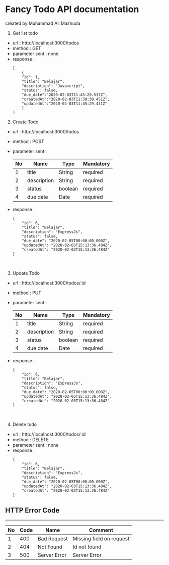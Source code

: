 # Fancy Todo API documentation
created by Muhammad Ali Mazhuda
<br>

1. Get list todo
* url : http://localhost:3000/todos
* method : GET
* parameter sent : none
* response : 
    ```
    [
        { 
        "id": 1,
        "title": "Belajar",
        "description": "Javascript",
        "status": false,
        "due_date":"2020-02-03T11:45:29.537Z",
        "createdAt":"2020-02-03T11:39:30.451Z",
        "updatedAt":"2020-02-03T11:45:29.431Z"
        }
    ]
    ```

2. Create Todo
* url : http://localhost:3000/todos
* method : POST
* parameter sent : 

    |No|Name        |Type   |Mandatory
    |--|------------|-------|---------
    | 1|title       |String |required
    | 2|description |String |required
    | 3|status      |boolean|required
    | 4|due date    |Date   |required
* response : 
    ```
    {
        "id": 6,
        "title": "Belajar",
        "description": "ExpressJs",
        "status": false,
        "due_date": "2020-02-05T00:00:00.000Z",
        "updatedAt": "2020-02-03T15:13:36.484Z",
        "createdAt": "2020-02-03T15:13:36.484Z"
    }
    ```
<br>

3. Update Todo
* url : http://localhost:3000/todos/:id
* method : PUT
* parameter sent : 
    
    |No|Name        |Type   |Mandatory
    |--|------------|-------|---------
    | 1|title       |String |required
    | 2|description |String |required
    | 3|status      |boolean|required
    | 4|due date    |Date   |required


* response : 
    ```
    {
        "id": 6,
        "title": "Belajar",
        "description": "ExpressJs",
        "status": false,
        "due_date": "2020-02-05T00:00:00.000Z",
        "updatedAt": "2020-02-03T15:13:36.484Z",
        "createdAt": "2020-02-03T15:13:36.484Z"
    }
    ```
<br>

4. Delete todo
* url : http://localhost:3000/todos/:id
* method : DELETE
* parameter sent : none
* response : 
    ```
    {
        "id": 6,
        "title": "Belajar",
        "description": "ExpressJs",
        "status": false,
        "due_date": "2020-02-05T00:00:00.000Z",
        "updatedAt": "2020-02-03T15:13:36.484Z",
        "createdAt": "2020-02-03T15:13:36.484Z"
    }
    ```


## HTTP Error Code
---

|No|Code    |Name           |Comment
|--|--------|---------------|---------
| 1|400     |Bad Request    |Missing field on request
| 2|404     |Not Found      |Id not found
| 3|500     |Server Error   |Server Error